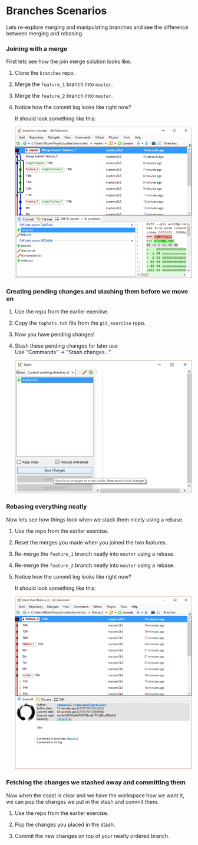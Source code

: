 
Branches Scenarios
==================

Lets re-explore merging and manipulating branches and see the difference between merging and rebasing.

### Joining with a merge

First lets see how the join merge solution looks like.

1. Clone the `branches` repo.

2. Merge the `feature_1` branch into `master`.

3. Merge the `feature_2` branch into `master`.

4. Notice how the commit log looks like right now?

    It should look something like this:

    ![Ugly Merge](images/ugly_merge.png)

### Creating pending changes and stashing them before we move on

1. Use the repo from the earlier exercise.

2. Copy the `tophats.txt` file from the `git_exercise` repo.

3. Now you have pending changes!

4. Stash these pending changes for later use  
    Use "Commands" -> "Stash changes..."

    ![Stashing](images/stashing.png)

### Rebasing everything neatly

Now lets see how things look when we stack them nicely using a rebase.

1. Use the repo from the earlier exercise.

2. Reset the merges you made when you joined the two features.

2. Re-merge the `feature_1` branch neatly into `master` using a rebase.

3. Re-merge the `feature_2` branch neatly into `master` using a rebase.

4. Notice how the commit log looks like right now?

    It should look something like this:

    ![Neat Merge](images/neat_merge.png)

### Fetching the changes we stashed away and committing them

Now when the coast is clear and we have the workspace how we want it, we can pop the changes we put in the stash and commit them.


1. Use the repo from the earlier exercise.

2. Pop the changes you placed in the stash.

3. Commit the new changes on top of your neatly ordered branch.
